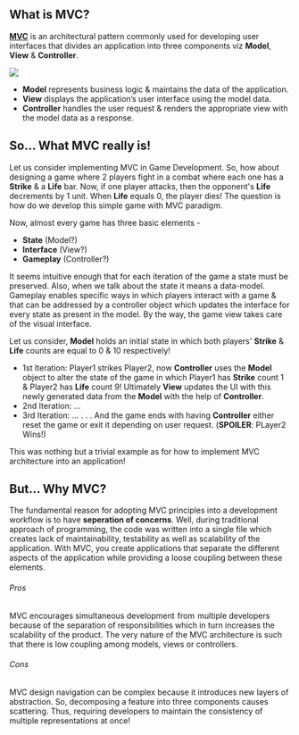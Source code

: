 ## What is MVC?

[**MVC**][1] is an architectural pattern commonly used for developing user interfaces that divides an application into three components viz **Model**, **View** & **Controller**.

![](https://i2.wp.com/pbiswas101.files.wordpress.com/2018/07/mvc.png?ssl=1&w=450)

- **Model** represents business logic & maintains the data of the application.
- **View** displays the application’s user interface using the model data.
- **Controller** handles the user request & renders the appropriate view with the model data as a response.

## So... What MVC really is!

Let us consider implementing MVC in Game Development. So, how about designing a game where 2 players fight in a combat where each one has a **Strike** & a **Life** bar. Now, if one player attacks, then the opponent's **Life** decrements by 1 unit. When **Life** equals 0, the player dies! The question is how do we develop this simple game with MVC paradigm.

Now, almost every game has three basic elements - 
- **State** (Model?)
- **Interface** (View?)
- **Gameplay** (Controller?)

It seems intuitive enough that for each iteration of the game a state must be preserved. Also, when we talk about the state it means a data-model. Gameplay enables specific ways in which players interact with a game & that can be addressed by a controller object which updates the interface for every state as present in the model. By the way, the game view takes care of the visual interface.

Let us consider, **Model** holds an initial state in which both players' **Strike** & **Life** counts are equal to 0 & 10 respectively!
- 1st Iteration: Player1 strikes Player2, now **Controller** uses the **Model** object to alter the state of the game in which Player1 has **Strike** count 1 & Player2 has **Life** count 9! Ultimately **View** updates the UI with this newly generated data from the **Model** with the help of **Controller**.
- 2nd Iteration: ...
- 3rd Iteration: ...
.
.
.
And the game ends with having **Controller** either reset the game or exit it depending on user request. (**SPOILER**: PLayer2 Wins!)

This was nothing but a trivial example as for how to implement MVC architecture into an application!

## But... Why MVC?

The fundamental reason for adopting MVC principles into a development workflow is to have **seperation of concerns**. Well, during traditional approach of programming, the code was written into a single file which creates lack of maintainability, testability as well as scalability of the application. With MVC, you create applications that separate the different aspects of the application while providing a loose coupling between these elements.

###### Pros

MVC encourages simultaneous development  from  multiple developers because of the separation of responsibilities which in turn increases the scalability of the product. The very nature of the MVC architecture is such that there is low coupling among models, views or controllers.

###### Cons

MVC design navigation can be complex because it introduces new layers of abstraction. So, decomposing a feature into three components causes scattering. Thus, requiring developers to maintain the consistency of multiple representations at once!

[1]: https://en.wikipedia.org/wiki/Model%E2%80%93view%E2%80%93controller

